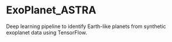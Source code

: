 # ExoPlanet_ASTRA
Deep learning pipeline to identify Earth-like planets from synthetic exoplanet data using TensorFlow.
